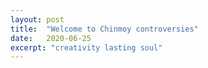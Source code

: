 ```yaml
---
layout: post
title:  "Welcome to Chinmoy controversies"
date:   2020-06-25
excerpt: "creativity lasting soul"
---
```

